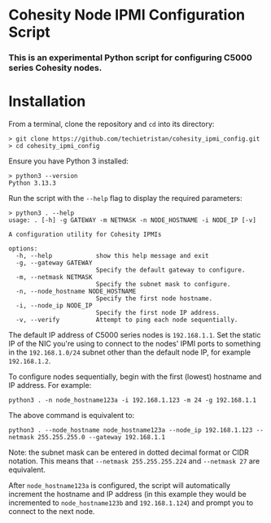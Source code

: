# Cohesity Node IPMI Configuration Script
### This is an experimental Python script for configuring C5000 series Cohesity nodes.

# Installation
From a terminal, clone the repository and `cd` into its directory:
```
> git clone https://github.com/techietristan/cohesity_ipmi_config.git
> cd cohesity_ipmi_config
```
Ensure you have Python 3 installed:
```
> python3 --version
Python 3.13.3
```
Run the script with the ```--help``` flag to display the required parameters:
```
> python3 . --help
usage: . [-h] -g GATEWAY -m NETMASK -n NODE_HOSTNAME -i NODE_IP [-v]

A configuration utility for Cohesity IPMIs

options:
  -h, --help            show this help message and exit
  -g, --gateway GATEWAY
                        Specify the default gateway to configure.
  -m, --netmask NETMASK
                        Specify the subnet mask to configure.
  -n, --node_hostname NODE_HOSTNAME
                        Specify the first node hostname.
  -i, --node_ip NODE_IP
                        Specify the first node IP address.
  -v, --verify          Attempt to ping each node sequentially.
```
The default IP address of C5000 series nodes is ```192.168.1.1```. Set the static IP of the NIC you're using to connect to the nodes' IPMI ports to something in the ```192.168.1.0/24``` subnet other than the default node IP, for example ```192.168.1.2```.

To configure nodes sequentially, begin with the first (lowest) hostname and IP address. For example:
```
python3 . -n node_hostname123a -i 192.168.1.123 -m 24 -g 192.168.1.1
```
The above command is equivalent to:
```
python3 . --node_hostname node_hostname123a --node_ip 192.168.1.123 --netmask 255.255.255.0 --gateway 192.168.1.1
```
Note: the subnet mask can be entered in dotted decimal format or CIDR notation. This means that ```--netmask 255.255.255.224``` and ```--netmask 27``` are equivalent.

After ```node_hostname123a``` is configured, the script will automatically increment the hostname and IP address (in this example they would be incremented to ```node_hostname123b``` and ```192.168.1.124```) and prompt you to connect to the next node.